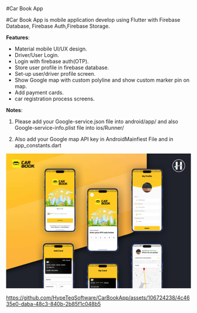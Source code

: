 #Car Book App

#Car Book App is mobile application develop using Flutter with Firebase Database, Firebase Auth,Firebase Storage.

**Features**:

- Material mobile UI/UX design.
- Driver/User Login.
- Login with firebase auth(OTP).
- Store user profile in firebase database.
- Set-up user/driver profile screen.
- Show Google map with custom polyline and show custom marker pin on map.
- Add payment cards.
- car registration process screens.

**Notes**:

1) Please add your Google-service.json file into android/app/ and also Google-service-info.plist file into ios/Runner/

2) Also add your Google map API key in AndroidMainfiest File and in app_constants.dart

![Preview](./carbook_app.jpg)

https://github.com/HypeTeqSoftware/CarBookApp/assets/106724238/4c4635e0-daba-48c3-840b-2b85f1c048b5

